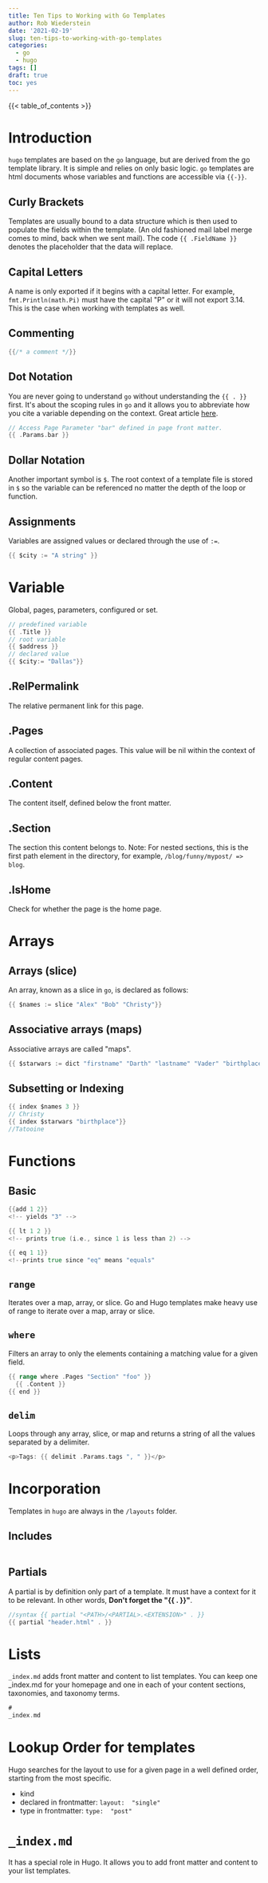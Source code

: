 ```yaml
---
title: Ten Tips to Working with Go Templates
author: Rob Wiederstein
date: '2021-02-19'
slug: ten-tips-to-working-with-go-templates
categories:
  - go
  - hugo
tags: []
draft: true
toc: yes
---
```


{{< table_of_contents >}}

# Introduction

`hugo` templates are based on the `go` language, but are derived from the go template library.  It is simple and relies on only basic logic.
`go` templates are html documents whose variables and functions are accessible via `{{-}}`.


## Curly Brackets

Templates are usually bound to a data structure which is then used to populate the fields within the template.  (An old fashioned mail label merge comes to mind, back when we sent mail).  The code `{{ .FieldName }}` denotes the placeholder that the data will replace.

## Capital Letters

A name is only exported if it begins with a capital letter. For example, `fmt.Println(math.Pi)` must have the capital "P" or it will not export 3.14. This is the case when working with templates as well.

## Commenting

```go
{{/* a comment */}}
```

## Dot Notation

You are never going to understand `go` without understanding the `{{ . }}` first. It's about the scoping rules in `go` and it allows you to abbreviate how you cite a variable depending on the context.  Great article [here](https://regisphilibert.com/blog/2018/02/hugo-the-scope-the-context-and-the-dot/).

```go
// Access Page Parameter "bar" defined in page front matter.
{{ .Params.bar }}
```
## Dollar Notation

Another important symbol is `$`.  The root context of a template file is stored in `$` so the variable can be referenced no matter the depth of the loop or function.

## Assignments

Variables are assigned values or declared through the use of `:=`.
```go
{{ $city := "A string" }}
```

# Variable

Global, pages, parameters, configured or set.

```go
// predefined variable
{{ .Title }}
// root variable
{{ $address }}
// declared value
{{ $city:= "Dallas"}}
```

## .RelPermalink

The relative permanent link for this page.

## .Pages

A collection of associated pages. This value will be nil within the context of regular content pages.

## .Content

The content itself, defined below the front matter.

## .Section

The section this content belongs to. Note: For nested sections, this is the first path element in the directory, for example, `/blog/funny/mypost/ => blog`.


## .IsHome

Check for whether the page is the home page.

# Arrays

## Arrays  (slice)

An array, known as a slice in `go`, is declared as follows:

```go
{{ $names := slice "Alex" "Bob" "Christy"}}
```

## Associative arrays (maps)

Associative arrays are called "maps".

```go
{{ $starwars := dict "firstname" "Darth" "lastname" "Vader" "birthplace" "Tatooine" }}
```

## Subsetting or Indexing

```go
{{ index $names 3 }}
// Christy
{{ index $starwars "birthplace"}}
//Tatooine
```


# Functions

## Basic

```go
{{add 1 2}}
<!-- yields "3" -->
```

```go
{{ lt 1 2 }}
<!-- prints true (i.e., since 1 is less than 2) -->
```

```go
{{ eq 1 1}}
<!--prints true since "eq" means "equals"
```

## `range`

Iterates over a map, array, or slice. Go and Hugo templates make heavy use of range to iterate over a map, array or slice.

## `where`

Filters an array to only the elements containing a matching value for a given field.

```go
{{ range where .Pages "Section" "foo" }}
  {{ .Content }}
{{ end }}
```

## `delim`

Loops through any array, slice, or map and returns a string of all the values separated by a delimiter.

```go
<p>Tags: {{ delimit .Params.tags ", " }}</p>
```

# Incorporation

Templates in `hugo` are always in the `/layouts` folder.

## Includes

```go

```

## Partials

A partial is by definition only part of a template.  It must have a context for it to be relevant.  In other words, **Don't forget the "{{ . }}"**.

```go
//syntax {{ partial "<PATH>/<PARTIAL>.<EXTENSION>" . }}
{{ partial "header.html" . }}
```

# Lists

`_index.md` adds front matter and content to list templates. You can keep one _index.md for your homepage and one in each of your content sections, taxonomies, and taxonomy terms.

```go
#
_index.md
```

# Lookup Order for templates

Hugo searches for the layout to use for a given page in a well defined order, starting from the most specific.

-   kind
-   declared in frontmatter: `layout:  "single"`
-   type in frontmatter: `type:  "post"`

# `_index.md`

It has a special role in Hugo. It allows you to add front matter and content to your list templates. 
